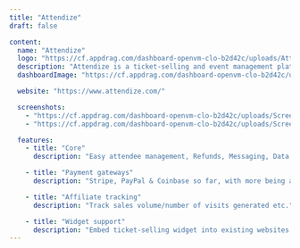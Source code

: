 ```yaml
---
title: "Attendize"
draft: false

content:
  name: "Attendize"
  logo: "https://cf.appdrag.com/dashboard-openvm-clo-b2d42c/uploads/Attendize-eyaN.png"
  description: "Attendize is a ticket-selling and event management platform and is everything you need for a successful event. Attendize has a wide array of features aimed at making organizing events as effortless as possible."
  dashboardImage: "https://cf.appdrag.com/dashboard-openvm-clo-b2d42c/uploads/Screenshot-2023-11-14-204930-OP9v.png"

  website: "https://www.attendize.com/"

  screenshots:
    - "https://cf.appdrag.com/dashboard-openvm-clo-b2d42c/uploads/Screenshot-2023-11-14-204930-OP9v.png"
    - "https://cf.appdrag.com/dashboard-openvm-clo-b2d42c/uploads/Screenshot-2023-11-14-204818-hvJJ.png"

  features:
    - title: "Core"
      description: "Easy attendee management, Refunds, Messaging, Data export -Attendees list to XLS, CSV, etc."

    - title: "Payment gateways"
      description: "Stripe, PayPal & Coinbase so far, with more being added."

    - title: "Affiliate tracking"
      description: "Track sales volume/number of visits generated etc."

    - title: "Widget support"
      description: "Embed ticket-selling widget into existing websites / WordPress blogs"
---
```

